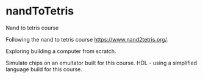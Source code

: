 # nandToTetris
Nand to tetris course

Following the nand to tetris course https://www.nand2tetris.org/.

Exploring building a computer from scratch.

Simulate chips on an emultator built for this course. 
HDL - using a simplified language build for this course.
